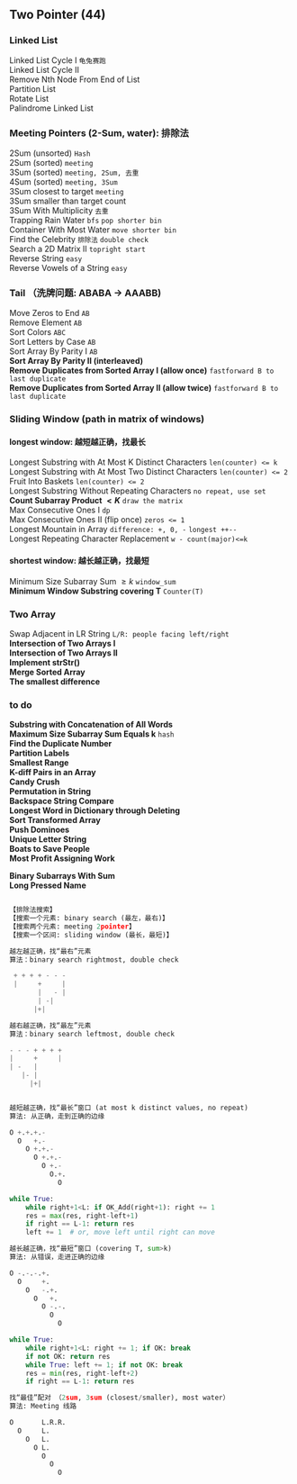 ## Two Pointer (44)

### Linked List
Linked List Cycle I `龟兔赛跑`                      
Linked List Cycle II                    
Remove Nth Node From End of List                        
Partition List                      
Rotate List                     
Palindrome Linked List                      


### Meeting Pointers (2-Sum, water): 排除法
2Sum (unsorted) `Hash`           
2Sum (sorted) `meeting`           
3Sum (sorted) `meeting, 2Sum, 去重`                       
4Sum (sorted)   `meeting, 3Sum`      
3Sum closest to target  `meeting`                     
3Sum smaller than target count                  
3Sum With Multiplicity `去重`                         
Trapping Rain Water `bfs` `pop shorter bin`        
Container With Most Water  `move shorter bin`      
Find the Celebrity `排除法` `double check`       
Search a 2D Matrix II `topright start`     
Reverse String   `easy`                   
Reverse Vowels of a String `easy`                     

### Tail （洗牌问题: ABABA -> AAABB)
Move Zeros to End `AB`      
Remove Element  `AB`                    
Sort Colors `ABC`            
Sort Letters by Case `AB`              
Sort Array By Parity I `AB`           
**Sort Array By Parity II (interleaved)**       
**Remove Duplicates from Sorted Array I (allow once)** `fastforward B to last duplicate`           
**Remove Duplicates from Sorted Array II (allow twice)** `fastforward B to last duplicate`           

### Sliding Window (path in matrix of windows)

#### longest window: 越短越正确，找最长

Longest Substring with At Most K Distinct Characters `len(counter) <= k`           
Longest Substring with At Most Two Distinct Characters  `len(counter) <= 2`                 
Fruit Into Baskets  `len(counter) <= 2`           
Longest Substring Without Repeating Characters `no repeat, use set`                     
**Count Subarray Product $< K$**  `draw the matrix`                      
Max Consecutive Ones I  `dp`                
Max Consecutive Ones II (flip once) `zeros <= 1`                   
Longest Mountain in Array `difference: +, 0, -` `longest ++--`                      
Longest Repeating Character Replacement `w - count(major)<=k`

#### shortest window: 越长越正确，找最短

Minimum Size Subarray Sum $\ge k$ `window_sum`       
**Minimum Window Substring covering T** `Counter(T)`           






### Two Array
Swap Adjacent in LR String `L/R: people facing left/right`         
**Intersection of Two Arrays I**                     
**Intersection of Two Arrays II**                    
**Implement strStr()**     
**Merge Sorted Array**            
**The smallest difference**              



### to do
**Substring with Concatenation of All Words**                       
**Maximum Size Subarray Sum Equals k**  `hash`                
**Find the Duplicate Number**                       
**Partition Labels**                                               
**Smallest Range**                      
**K-diff Pairs in an Array**                        
**Candy Crush**                    
**Permutation in String**                       
**Backspace String Compare**                        
**Longest Word in Dictionary through Deleting**                     
**Sort Transformed Array**                    
**Push Dominoes**                       
**Unique Letter String**                        
**Boats to Save People**                        
**Most Profit Assigning Work**                      

**Binary Subarrays With Sum**                       
**Long Pressed Name**                       

``` python

【排除法搜索】
【搜索一个元素: binary search (最左，最右)】
【搜索两个元素: meeting 2pointer】
【搜索一个区间: sliding window (最长，最短)】

越左越正确，找“最右”元素
算法：binary search rightmost, double check

 + + + + - - -
 |     +     |
       |   - |
       | -|
      |+|

越右越正确，找“最左”元素
算法：binary search leftmost, double check

- - - + + + +
|     +     |
| -   |
   |- |
     |+|


越短越正确，找“最长”窗口 (at most k distinct values, no repeat) 
算法: 从正确，走到正确的边缘

O +.+.+.-
  O   +.-
    O +.+.-
      O +.+.-
        O +.-
          O.+.
            O

while True:
    while right+1<L: if OK_Add(right+1): right += 1
    res = max(res, right-left+1)
    if right == L-1: return res
    left += 1  # or, move left until right can move

越长越正确，找“最短”窗口 (covering T, sum>k)
算法: 从错误，走进正确的边缘

O -.-.-.+.
  O     +.
    O   -.+.
      O   +.
        O -.-.
          O  
            O

while True:
    while right+1<L: right += 1; if OK: break 
    if not OK: return res
    while True: left += 1; if not OK: break
    res = min(res, right-left+2)
    if right == L-1: return res

找“最佳”配对 （2sum, 3sum (closest/smaller), most water）
算法: Meeting 线路 

O       L.R.R.
  O     L.
    O   L.
      O L.
        O
          O
            O
```
